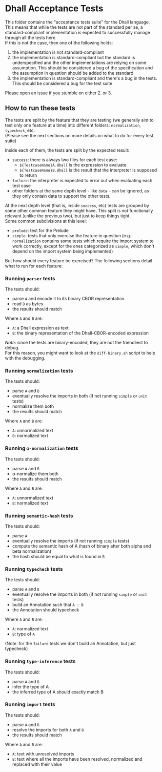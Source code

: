 # Dhall Acceptance Tests

This folder contains the "acceptance tests suite" for the Dhall language.  
This means that while the tests are not part of the standard per se, a
standard-compliant implementation is expected to successfully manage through all
the tests here.  
If this is not the case, then one of the following holds:

1. the implementation is not standard-compliant
2. the implementation is standard-compliant but the standard is underspecified
   and the other implementations are relying on some assumption. This should be
   considered a bug of the specification and the assumption in question should
   be added to the standard
3. the implementation is standard-compliant and there's a bug in the tests. This
   should be considered a bug for the test suite

Please open an issue if you stumble on either 2. or 3.

## How to run these tests

The tests are split by the feature that they are testing (we generally aim to
test only one feature at a time) into different folders: `normalization`,
`typecheck`, etc.  
(Please see the next sections on more details on what to do for every test
suite)

Inside each of them, the tests are split by the expected result:
- `success`: there is always two files for each test case:
  - `${TestcaseName}A.dhall` is the expression to evaluate
  - `${TestcaseName}B.dhall` is the result that the interpreter is supposed to
    return
- `failure`: the interpreter is expected to error out when evaluating each test
  case
- other folders at the same depth level - like `data` - can be ignored, as they
  only contain data to support the other tests.

At the next depth level (that is, inside `success`, etc) tests are grouped by
some other common feature they might have. This split is not functionally
relevant (unlike the previous two), but just to keep things tight.  
Some common subdivisions at this level:
- `prelude`: test for the Prelude
- `simple`: tests that only exercise the feature in question (e.g.
  `normalization` contains some tests which require the import system to work
  correctly, except for the ones categorized as `simple`, which don't depend on
  the import system being implemented)

But how should every feature be exercised? The following sections detail what to
run for each feature:

### Running `parser` tests

The tests should:
- parse `A` and encode it to its binary CBOR representation
- read `B` as bytes
- the results should match

Where `A` and `B` are:
- `A`: a Dhall expression as text
- `B`: the binary representation of the Dhall-CBOR-encoded expression

*Note*: since the tests are binary-encoded, they are not the friendliest to debug.  
For this reason, you might want to look at the `diff-binary.sh` script to help
with the debugging.

### Running `normalization` tests

The tests should:
- parse `A` and `B`
- eventually resolve the imports in both (if not running `simple` or `unit` tests)
- normalize them both
- the results should match

Where `A` and `B` are:
- `A`: unnormalized text
- `B`: normalized text

### Running `α-normalization` tests

The tests should:
- parse `A` and `B`
- α-normalize them both
- the results should match

Where `A` and `B` are:
- `A`: unnormalized text
- `B`: normalized text

### Running `semantic-hash` tests

The tests should:
- parse `A`
- eventually resolve the imports (if not running `simple` tests)
- compute the semantic hash of A (hash of binary after both alpha and beta normalization)
- the hash should be equal to what is found in `B`

### Running `typecheck` tests

The tests should:
- parse `A` and `B`
- eventually resolve the imports in both (if not running `simple` or `unit` tests)
- build an Annotation such that `A : B`
- the Annotation should typecheck

Where `A` and `B` are:
- `A`: normalized text
- `B`: type of `A`

(Note: for the `failure` tests we don't build an Annotation, but just typecheck)

### Running `type-inference` tests

The tests should:
- parse `A` and `B`
- infer the type of A
- the inferred type of A should exactly match B

### Running `import` tests

The tests should:
- parse `A` and `B`
- resolve the imports for both `A` and `B`
- the results should match

Where `A` and `B` are:
- `A`: text with unresolved imports
- `B`: text where all the imports have been resolved, normalized and replaced with their value

